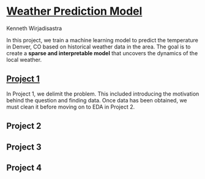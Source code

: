 # [Weather Prediction Model](./)
Kenneth Wirjadisastra

In this project, we train a machine learning model to predict the
temperature in Denver, CO based on historical weather data in the area.
The goal is to create a **sparse and interpretable model** that uncovers
the dynamics of the local weather.

## [Project 1](Project1)

In Project 1, we delimit the problem. This included introducing the
motivation behind the question and finding data. Once data has been
obtained, we must clean it before moving on to EDA in Project 2.

## Project 2

## Project 3

## Project 4
